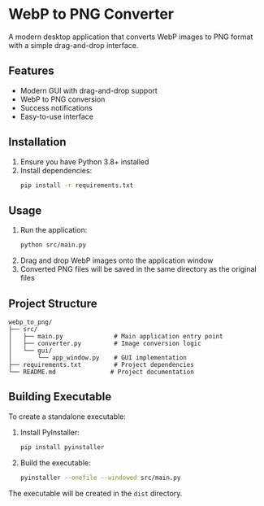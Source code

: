# WebP to PNG Converter

A modern desktop application that converts WebP images to PNG format with a simple drag-and-drop interface.

## Features

- Modern GUI with drag-and-drop support
- WebP to PNG conversion
- Success notifications
- Easy-to-use interface

## Installation

1. Ensure you have Python 3.8+ installed
2. Install dependencies:
   ```bash
   pip install -r requirements.txt
   ```

## Usage

1. Run the application:
   ```bash
   python src/main.py
   ```
2. Drag and drop WebP images onto the application window
3. Converted PNG files will be saved in the same directory as the original files

## Project Structure

```
webp_to_png/
├── src/
│   ├── main.py              # Main application entry point
│   ├── converter.py         # Image conversion logic
│   └── gui/
│       └── app_window.py    # GUI implementation
├── requirements.txt         # Project dependencies
└── README.md               # Project documentation
```

## Building Executable

To create a standalone executable:

1. Install PyInstaller:
   ```bash
   pip install pyinstaller
   ```

2. Build the executable:
   ```bash
   pyinstaller --onefile --windowed src/main.py
   ```

The executable will be created in the `dist` directory. 